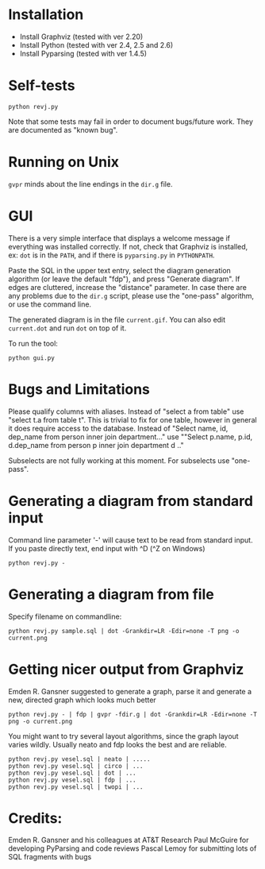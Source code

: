 Installation
============
- Install Graphviz (tested with ver 2.20)
- Install Python (tested with ver 2.4, 2.5 and 2.6)
- Install Pyparsing (tested with ver 1.4.5)


Self-tests
==========

    python revj.py

Note that some tests may fail in order to document bugs/future work.
They are documented as "known bug".


Running on Unix
===============
`gvpr` minds about the line endings in the `dir.g` file.


GUI
===
There is a very simple interface that displays a welcome message if everything was installed correctly.
If not,
check that Graphviz is installed,
ex: `dot` is in the `PATH`,
and if there is `pyparsing.py` in `PYTHONPATH`.

Paste the SQL in the upper text entry,
select the diagram generation algorithm
(or leave the default "fdp"),
and press "Generate diagram".
If edges are cluttered, increase the "distance" parameter.
In case there are any problems due to the `dir.g` script,
please use the "one-pass" algorithm, or use the command line.

The generated diagram is in the file `current.gif`.
You can also edit `current.dot` and run `dot` on top of it.

To run the tool:

    python gui.py

Bugs and Limitations
====================
Please qualify columns with aliases.
Instead of "select a from table" use "select t.a from table t".
This is trivial to fix for one table,
however in general it does require access to the database.
Instead of "Select name, id, dep_name from person inner join department..."
use ""Select p.name, p.id, d.dep_name from person p inner join department d .."

Subselects are not fully working at this moment.
For subselects use "one-pass".


Generating a diagram from standard input
========================================
Command line parameter '-' will cause text to be read from standard input.
If you paste directly text, end input with ^D (^Z on Windows)

    python revj.py -



Generating a diagram from file
==============================
Specify filename on commandline:

    python revj.py sample.sql | dot -Grankdir=LR -Edir=none -T png -o current.png

Getting nicer output from Graphviz
==================================
Emden R. Gansner suggested to generate a graph, parse it and generate a new, directed graph which looks much better

    python revj.py - | fdp | gvpr -fdir.g | dot -Grankdir=LR -Edir=none -T png -o current.png

You might want to try several layout algorithms, since the graph layout varies wildly.
Usually neato and fdp looks the best and are reliable.

    python revj.py vesel.sql | neato | .....
    python revj.py vesel.sql | circo | ...
    python revj.py vesel.sql | dot | ...
    python revj.py vesel.sql | fdp | ...
    python revj.py vesel.sql | twopi | ...


Credits:
========
Emden R. Gansner and his colleagues at AT&T Research
Paul McGuire for developing PyParsing and code reviews
Pascal Lemoy for submitting lots of SQL fragments with bugs
